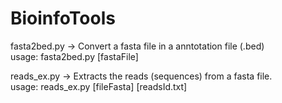 # BioinfoTools


fasta2bed.py  -> Convert a fasta file in a anntotation file (.bed)  
usage: fasta2bed.py [fastaFile]  

  
reads_ex.py    -> Extracts the reads (sequences) from a fasta file.  
usage: reads_ex.py [fileFasta] [readsId.txt]
